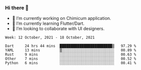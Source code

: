### Hi there 👋

<!--
**devcat37/devcat37** is a ✨ _special_ ✨ repository because its `README.md` (this file) appears on your GitHub profile.-->


- 🔭 I’m currently working on Chimicum application.
- 🌱 I’m currently learning Flutter/Dart.
- 👯 I’m looking to collaborate with UI designers.
<!-- - 🤔 I’m looking for help with ... -->

<!--START_SECTION:waka-->
```text
Week: 12 October, 2021 - 18 October, 2021

Dart     24 hrs 44 mins  ████████████████████████▒   97.29 % 
YAML     13 mins         ▒░░░░░░░░░░░░░░░░░░░░░░░░   00.89 % 
Rust     9 mins          ░░░░░░░░░░░░░░░░░░░░░░░░░   00.63 % 
Other    7 mins          ░░░░░░░░░░░░░░░░░░░░░░░░░   00.52 % 
Python   6 mins          ░░░░░░░░░░░░░░░░░░░░░░░░░   00.41 % 
```
<!--END_SECTION:waka-->
